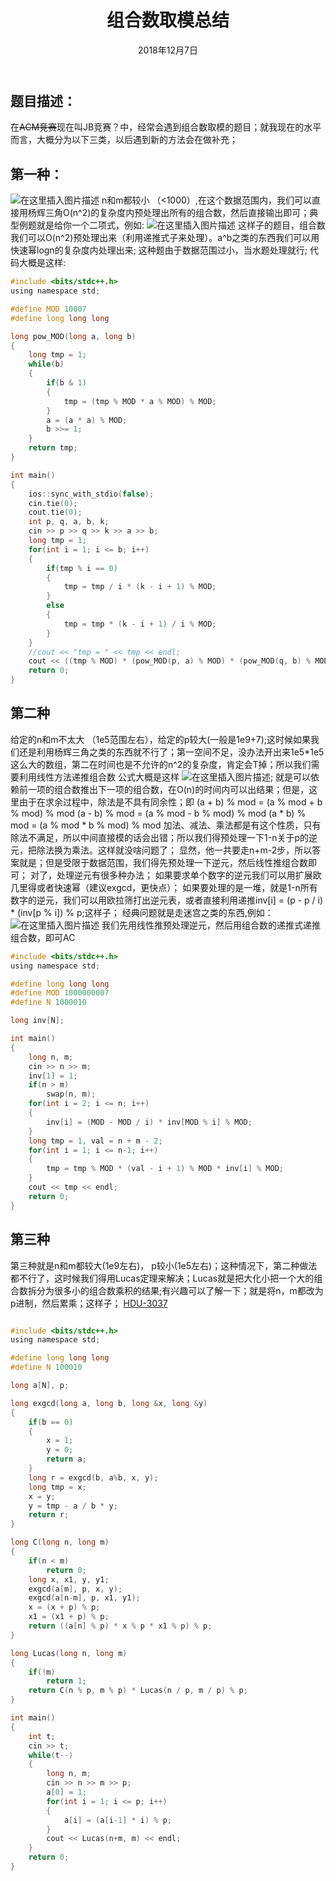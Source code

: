 ﻿---
title:  组合数取模总结
date: 2018年12月7日
tags: 
    - 组合数学
    - 数论
categories: 组合数学
---
## **题目描述**：
在~~ACM竞赛~~现在叫JB竞赛？中，经常会遇到组合数取模的题目；就我现在的水平而言，大概分为以下三类，以后遇到新的方法会在做补充；

<escape><!-- more --></escape>

## **第一种：**
![在这里插入图片描述](/image/组合数学2.png)
n和m都较小 （<1000）,在这个数据范围内，我们可以直接用杨辉三角O(n^2)的复杂度内预处理出所有的组合数，然后直接输出即可；典型例题就是给你一个二项式，例如:
![在这里插入图片描述](/image/组合数学1.png)
 这样子的题目，组合数我们可以O(n^2)预处理出来（利用递推式子来处理）。a^b之类的东西我们可以用快速幂logn的复杂度内处理出来; 这种题由于数据范围过小，当水题处理就行;
代码大概是这样:

``` c
#include <bits/stdc++.h>
using namespace std;

#define MOD 10007
#define long long long

long pow_MOD(long a, long b)
{
    long tmp = 1;
    while(b)
    {
        if(b & 1)
        {
            tmp = (tmp % MOD * a % MOD) % MOD;
        }
        a = (a * a) % MOD;
        b >>= 1;
    }
    return tmp;
}

int main()
{
    ios::sync_with_stdio(false);
    cin.tie(0);
    cout.tie(0);
    int p, q, a, b, k;
    cin >> p >> q >> k >> a >> b;
    long tmp = 1;
    for(int i = 1; i <= b; i++)
    {
        if(tmp % i == 0)
        {
            tmp = tmp / i * (k - i + 1) % MOD;
        }
        else
        {
            tmp = tmp * (k - i + 1) / i % MOD;
        }
    }
    //cout << "tmp = " << tmp << endl;
    cout << ((tmp % MOD) * (pow_MOD(p, a) % MOD) * (pow_MOD(q, b) % MOD)) % MOD;
    return 0;
}
```

## **第二种**
给定的n和m不太大 （1e5范围左右），给定的p较大(一般是1e9+7);这时候如果我们还是利用杨辉三角之类的东西就不行了；第一空间不足，没办法开出来1e5*1e5这么大的数组，第二在时间也是不允许的n^2的复杂度，肯定会T掉；所以我们需要利用线性方法递推组合数 公式大概是这样
![在这里插入图片描述](/image/组合数学3.png);
就是可以依赖前一项的组合数推出下一项的组合数，在O(n)的时间内可以出结果；但是，这里由于在求余过程中，除法是不具有同余性；即 
(a + b) % mod = (a % mod + b % mod) % mod
(a - b) % mod = (a % mod - b % mod) % mod
(a * b) % mod = (a % mod * b % mod) % mod
加法、减法、乘法都是有这个性质，只有除法不满足，所以中间直接模的话会出错；所以我们得预处理一下1-n关于p的逆元，把除法换为乘法。这样就没啥问题了；
显然，他一共要走n+m-2步，所以答案就是；但是受限于数据范围，我们得先预处理一下逆元，然后线性推组合数即可；
对了，处理逆元有很多种办法；
如果要求单个数字的逆元我们可以用扩展欧几里得或者快速幂（建议exgcd，更快点）；
如果要处理的是一堆，就是1-n所有数字的逆元，我们可以用欧拉筛打出逆元表，或者直接利用递推inv[i]  = (p - p / i) * (inv[p % i]) % p;这样子；
经典问题就是走迷宫之类的东西,例如：
![在这里插入图片描述](/image/组合数学4.png)
我们先用线性推预处理逆元，然后用组合数的递推式递推组合数，即可AC

``` c
#include <bits/stdc++.h>
using namespace std;

#define long long long
#define MOD 1000000007
#define N 1000010

long inv[N];

int main()
{
    long n, m;
    cin >> n >> m;
    inv[1] = 1;
    if(n > m)
        swap(n, m);
    for(int i = 2; i <= n; i++)
    {
        inv[i] = (MOD - MOD / i) * inv[MOD % i] % MOD;
    }
    long tmp = 1, val = n + m - 2;
    for(int i = 1; i <= n-1; i++)
    {
        tmp = tmp % MOD * (val - i + 1) % MOD * inv[i] % MOD;
    }
    cout << tmp << endl;
    return 0;
}

```

## **第三种**
第三种就是n和m都较大(1e9左右)， p较小(1e5左右)；这种情况下，第二种做法都不行了，这时候我们得用Lucas定理来解决；Lucas就是把大化小把一个大的组合数拆分为很多小的组合数乘积的结果;有兴趣可以了解一下；就是将n，m都改为p进制，然后累乘；这样子；
[HDU-3037][1]

``` c

#include <bits/stdc++.h>
using namespace std;

#define long long long
#define N 100010

long a[N], p;

long exgcd(long a, long b, long &x, long &y)
{
    if(b == 0)
    {
        x = 1;
        y = 0;
        return a;
    }
    long r = exgcd(b, a%b, x, y);
    long tmp = x;
    x = y;
    y = tmp - a / b * y;
    return r;
}

long C(long n, long m)
{
    if(n < m)
        return 0;
    long x, x1, y, y1;
    exgcd(a[m], p, x, y);
    exgcd(a[n-m], p, x1, y1);
    x = (x + p) % p;
    x1 = (x1 + p) % p;
    return ((a[n] % p) * x % p * x1 % p) % p;
}

long Lucas(long n, long m)
{
    if(!m)
        return 1;
    return C(n % p, m % p) * Lucas(n / p, m / p) % p;
}

int main()
{
    int t;
    cin >> t;
    while(t--)
    {
        long n, m;
        cin >> n >> m >> p;
        a[0] = 1;
        for(int i = 1; i <= p; i++)
        {
            a[i] = (a[i-1] * i) % p;
        }
        cout << Lucas(n+m, m) << endl;
    }
    return 0;
}

```


  [1]: http://acm.hdu.edu.cn/showproblem.php?pid=3037
